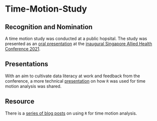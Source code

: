 # Time-Motion-Study

## Recognition and Nomination
A time motion study was conducted at a public hopsital. The study was presented as an [oral presentation](https://github.com/notast/Time-Motion-Study/blob/main/Conference%20Presentation_Time-motion%20analysis%20for%20productivity.pdf) at the [inaugural Singapore Allied Health Conference 2021](https://www.singhealthacademy.edu.sg/oral-presentations).

## Presentations
With an aim to cultivate data literacy at work and feedback from the conference, a more technical [presentation](https://notast.github.io/Time-Motion-Study/How-R-helped-with-time-motion-analysis.html#1) on how `R` was used for time motion analysis was shared.

## Resource 
There is a [series of blog posts](https://notast.netlify.app/tags/bupar/) on using `R` for time motion analysis. 
